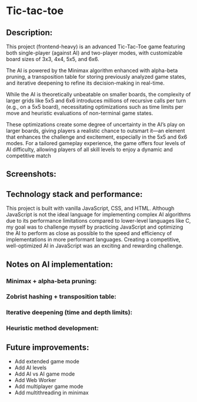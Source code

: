 # Tic-tac-toe
## Description:
This project (frontend-heavy) is an advanced Tic-Tac-Toe game featuring both single-player (against AI) and two-player modes, with customizable board sizes of 3x3, 4x4, 5x5, and 6x6. 

The AI is powered by the Minimax algorithm enhanced with alpha-beta pruning, a transposition table for storing previously analyzed game states, and iterative deepening to refine its decision-making in real-time. 

While the AI is theoretically unbeatable on smaller boards, the complexity of larger grids like 5x5 and 6x6 introduces millions of recursive calls per turn (e.g., on a 5x5 board), necessitating optimizations such as time limits per move and heuristic evaluations of non-terminal game states.

These optimizations create some degree of uncertainty in the AI’s play on larger boards, giving players a realistic chance to outsmart it—an element that enhances the challenge and excitement, especially in the 5x5 and 6x6 modes. For a tailored gameplay experience, the game offers four levels of AI difficulty, allowing players of all skill levels to enjoy a dynamic and competitive match

## Screenshots:

## Technology stack and performance:
This project is built with vanilla JavaScript, CSS, and HTML. Although JavaScript is not the ideal language for implementing complex AI algorithms due to its performance limitations compared to lower-level languages like C, my goal was to challenge myself by practicing JavaScript and optimizing the AI to perform as close as possible to the speed and efficiency of implementations in more performant languages. Creating a competitive, well-optimized AI in JavaScript was an exciting and rewarding challenge.

## Notes on AI implementation:
### Minimax + alpha-beta pruning:
### Zobrist hashing + transposition table:
### Iterative deepening (time and depth limits):
### Heuristic method development: 

## Future improvements:
- Add extended game mode
- Add AI levels
- Add AI vs AI game mode
- Add Web Worker
- Add multiplayer game mode
- Add multithreading in minimax

